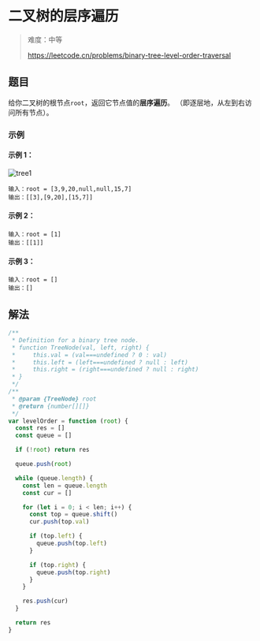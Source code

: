 # 二叉树的层序遍历

> 难度：中等
>
> https://leetcode.cn/problems/binary-tree-level-order-traversal

## 题目

给你二叉树的根节点`root`，返回它节点值的**层序遍历**。 （即逐层地，从左到右访问所有节点）。

### 示例

#### 示例 1：

![tree1](https://assets.leetcode.com/uploads/2021/02/19/tree1.jpg)

```
输入：root = [3,9,20,null,null,15,7]
输出：[[3],[9,20],[15,7]]
```

#### 示例 2：

```
输入：root = [1]
输出：[[1]]
```

#### 示例 3：

```
输入：root = []
输出：[]
```

## 解法

```javascript
/**
 * Definition for a binary tree node.
 * function TreeNode(val, left, right) {
 *     this.val = (val===undefined ? 0 : val)
 *     this.left = (left===undefined ? null : left)
 *     this.right = (right===undefined ? null : right)
 * }
 */
/**
 * @param {TreeNode} root
 * @return {number[][]}
 */
var levelOrder = function (root) {
  const res = []
  const queue = []

  if (!root) return res

  queue.push(root)

  while (queue.length) {
    const len = queue.length
    const cur = []

    for (let i = 0; i < len; i++) {
      const top = queue.shift()
      cur.push(top.val)

      if (top.left) {
        queue.push(top.left)
      }

      if (top.right) {
        queue.push(top.right)
      }
    }

    res.push(cur)
  }

  return res
}
```
